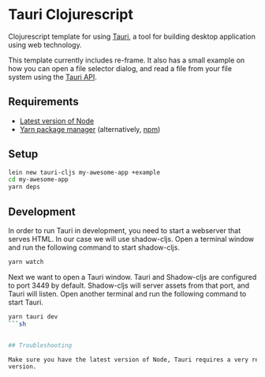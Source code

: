 # Tauri Clojurescript

Clojurescript template for using [Tauri](https://github.com/tauri-apps/tauri), a
tool for building desktop application using web technology.

This template currently includes re-frame. It also has a small example on how
you can open a file selector dialog, and read a file from your file system using
the [Tauri API](https://github.com/tauri-apps/tauri/wiki/11.-API).

## Requirements

* [Latest version of Node](https://nodejs.org/)
* [Yarn package manager](https://yarnpkg.com/) (alternatively, [npm](https://www.npmjs.com/))

## Setup

```sh
lein new tauri-cljs my-awesome-app +example
cd my-awesome-app
yarn deps
```

## Development

In order to run Tauri in development, you need to start a webserver that serves
HTML. In our case we will use shadow-cljs. Open a terminal window and run the
following command to start shadow-cljs.

```sh
yarn watch
```

Next we want to open a Tauri window. Tauri and Shadow-cljs are configured to
port 3449 by default. Shadow-cljs will server assets from that port, and Tauri
will listen. Open another terminal and run the following command to start Tauri.

```sh
yarn tauri dev
```sh


## Troubleshooting

Make sure you have the latest version of Node, Tauri requires a very recent
version.
